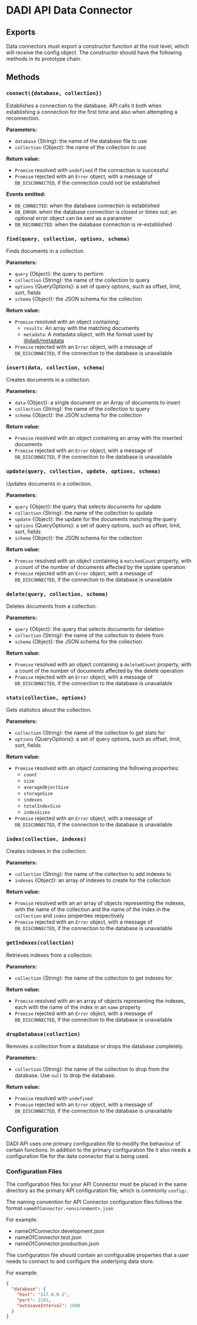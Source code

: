 # DADI API Data Connector

## Exports

Data connectors must export a constructor function at the root level, which will receive the config object. The constructor should have the following methods in its prototype chain.

## Methods

### `connect({database, collection})`

Establishes a connection to the database. API calls it both when establishing a connection for the first time and also when attempting a reconnection.

**Parameters:**
  - `database` {String}: the name of the database file to use
  - `collection` {Object}: the name of the collection to use
  
**Return value:**
- `Promise` resolved with `undefined` if the connection is successful
- `Promise` rejected with an `Error` object, with a message of `DB_DISCONNECTED`, if the connection could not be established

**Events emitted:**
- `DB_CONNECTED`: when the database connection is established
- `DB_ERROR`: when the database connection is closed or times out; an optional error object can be sent as a parameter
- `DB_RECONNECTED`: when the database connection is re-established

### `find(query, collection, options, schema)`

Finds documents in a collection.

**Parameters:**
- `query` {Object}: the query to perform
- `collection` {String}: the name of the collection to query
- `options` {QueryOptions}: a set of query options, such as offset, limit, sort, fields
- `schema` {Object}: the JSON schema for the collection

**Return value:**
- `Promise` resolved with an object containing:
  - `results`: An array with the matching documents
  - `metadata`: A metadata object, with the format used by [@dadi/metadata](https://github.com/dadi/metadata)
- `Promise` rejected with an `Error` object, with a message of `DB_DISCONNECTED`, if the connection to the database is unavailable

### `insert(data, collection, schema)`

Creates documents in a collection.

**Parameters:**
- `data` {Object}: a single document or an Array of documents to insert
- `collection` {String}: the name of the collection to query
- `schema` {Object}: the JSON schema for the collection

**Return value:**
- `Promise` resolved with an object containing an array with the inserted documents
- `Promise` rejected with an `Error` object, with a message of `DB_DISCONNECTED`, if the connection to the database is unavailable

### `update(query, collection, update, options, schema)`

Updates documents in a collection.

**Parameters:**
- `query` {Object}: the query that selects documents for update
- `collection` {String}: the name of the collection to update
- `update` {Object}: the update for the documents matching the query
- `options` {QueryOptions}: a set of query options, such as offset, limit, sort, fields
- `schema` {Object}: the JSON schema for the collection

**Return value:**
- `Promise` resolved with an object containing a `matchedCount` property, with a count of the number of documents affected by the update operation
- `Promise` rejected with an `Error` object, with a message of `DB_DISCONNECTED`, if the connection to the database is unavailable

### `delete(query, collection, schema)`

Deletes documents from a collection.

**Parameters:**
- `query` {Object}: the query that selects documents for deletion
- `collection` {String}: the name of the collection to delete from
- `schema` {Object}: the JSON schema for the collection

**Return value:**
- `Promise` resolved with an object containing a `deletedCount` property, with a count of the number of documents affected by the delete operation
- `Promise` rejected with an `Error` object, with a message of `DB_DISCONNECTED`, if the connection to the database is unavailable

### `stats(collection, options)`

Gets statistics about the collection.

**Parameters:**
- `collection` {String}: the name of the collection to get stats for
- `options` {QueryOptions}: a set of query options, such as offset, limit, sort, fields

**Return value:**
- `Promise` resolved with an object containing the following properties:
  - `count`
  - `size`
  - `averageObjectSize`
  - `storageSize`
  - `indexes`
  - `totalIndexSize`
  - `indexSizes`
- `Promise` rejected with an `Error` object, with a message of `DB_DISCONNECTED`, if the connection to the database is unavailable

### `index(collection, indexes)`

Creates indexes in the collection.

**Parameters:**
- `collection` {String}: the name of the collection to add indexes to
- `indexes` {Object}: an array of indexes to create for the collection

**Return value:**
- `Promise` resolved with an an array of objects representing the indexes, with the name of the collection and the name of the index in the `collection` and `index` properties respectively
- `Promise` rejected with an `Error` object, with a message of `DB_DISCONNECTED`, if the connection to the database is unavailable

### `getIndexes(collection)`

Retrieves indexes from a collection.

**Parameters:**
- `collection` {String}: the name of the collection to get indexes for

**Return value:**
- `Promise` resolved with an an array of objects representing the indexes, each with the name of the index in an `name` property
- `Promise` rejected with an `Error` object, with a message of `DB_DISCONNECTED`, if the connection to the database is unavailable

### `dropDatabase(collection)`

Removes a collection from a database or drops the database completely.

**Parameters:**
- `collection` {String}: the name of the collection to drop from the database. Use `null` to drop the database.

**Return value:**
- `Promise` resolved with `undefined`
- `Promise` rejected with an `Error` object, with a message of `DB_DISCONNECTED`, if the connection to the database is unavailable

## Configuration

DADI API uses one primary configuration file to modify the behaviour of certain functions. In addition to the primary configuration file it also needs a configuration file for the data connector that is being used.

### Configuration Files

The configuration files for your API Connector must be placed in the same directory as the primary API configuration file, which is commonly `config/`.

The naming convention for API Connector configuration files follows the format `nameOfConnector.<environment>.json`

For example:

* nameOfConnector.development.json
* nameOfConnector.test.json
* nameOfConnector.production.json

The configuration file should contain an configurable properties that a user needs to connect to and configure the underlying data store.

For example:

```json
{
  "database": {
    "host": "127.0.0.1",
    "port": 2101,
    "autosaveInterval": 1000
  }
}
```
